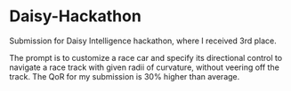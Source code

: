 # Daisy-Hackathon
Submission for Daisy Intelligence hackathon, where I received 3rd place.

The prompt is to customize a race car and specify its directional control to navigate a race track with given radii of curvature, without veering off the track. The QoR for my submission is 30% higher than average.
